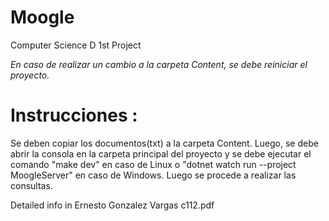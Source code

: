 # Moogle
Computer Science D 1st Project  

*En caso de realizar un cambio a la carpeta Content, se debe reiniciar el proyecto.* 

# Instrucciones : 
Se deben copiar los documentos(txt) a la carpeta Content. Luego, se debe abrir la consola en la carpeta principal del proyecto y se debe ejecutar el comando "make dev" en caso de Linux o "dotnet watch run --project MoogleServer" en caso de Windows. Luego se procede a realizar las consultas.

Detailed info in Ernesto Gonzalez Vargas c112.pdf
